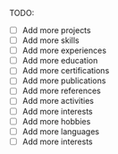 TODO:
- [ ] Add more projects
- [ ] Add more skills
- [ ] Add more experiences
- [ ] Add more education
- [ ] Add more certifications
- [ ] Add more publications
- [ ] Add more references
- [ ] Add more activities
- [ ] Add more interests
- [ ] Add more hobbies
- [ ] Add more languages
- [ ] Add more interests